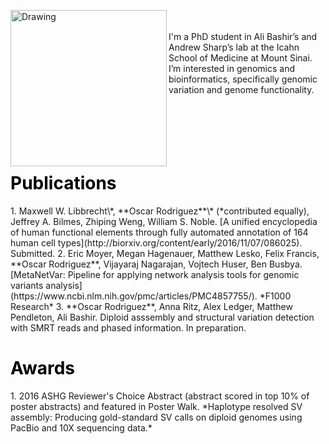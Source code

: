 <img align="left" src="/Oscar Rodriguez.jpg" alt="Drawing" style="width: 250px;"/> <br><br>I'm a PhD student in Ali Bashir’s and Andrew Sharp’s lab at the Icahn School of Medicine at Mount Sinai. I’m interested in genomics and bioinformatics, specifically genomic variation and genome functionality.
<br>
<br>
<br>
<br>
<br>
<br>
<h1 style="color:black;">Publications</h1>
1. Maxwell W. Libbrecht\*, **Oscar Rodriguez**\* (*contributed equally), Jeffrey A. Bilmes, Zhiping Weng, William S. Noble. [A unified encyclopedia of human functional elements through fully automated annotation of 164 human cell types](http://biorxiv.org/content/early/2016/11/07/086025). Submitted.
2. Eric Moyer, Megan Hagenauer, Matthew Lesko, Felix Francis, **Oscar Rodriguez**, Vijayaraj Nagarajan, Vojtech Huser, Ben Busbya. [MetaNetVar: Pipeline for applying network analysis tools for genomic variants analysis](https://www.ncbi.nlm.nih.gov/pmc/articles/PMC4857755/). *F1000 Research*
3. **Oscar Rodriguez**, Anna Ritz, Alex Ledger, Matthew Pendleton, Ali Bashir. Diploid asssembly and structural variation detection with SMRT reads and phased information. In preparation.

<h1 style="color:black;">Awards</h1>
1. 2016 ASHG Reviewer's Choice Abstract (abstract scored in top 10% of poster abstracts) and featured in Poster Walk.  *Haplotype resolved SV assembly: Producing gold-standard SV calls on diploid genomes using PacBio and 10X sequencing data.*
